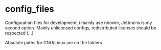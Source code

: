 # config_files
Configuration files for development, i mainly use neovim, Jetbrains is my second option.
Mainly unlicensed configs, redistributed licenses should be respected (...)

Absolute paths for GNU/Linux are on the folders
